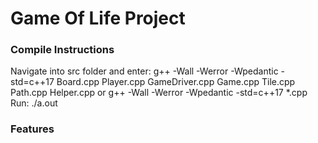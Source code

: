 # Game Of Life Project
### Compile Instructions
Navigate into src folder and enter: 
g++ -Wall -Werror -Wpedantic -std=c++17 Board.cpp Player.cpp GameDriver.cpp Game.cpp Tile.cpp Path.cpp Helper.cpp
or
g++ -Wall -Werror -Wpedantic -std=c++17 *.cpp
Run:
./a.out
### Features